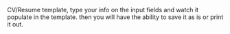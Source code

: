 CV/Resume template, type your info on the input fields and watch it populate in the template. then you will have the ability to save it as is or print it out.
